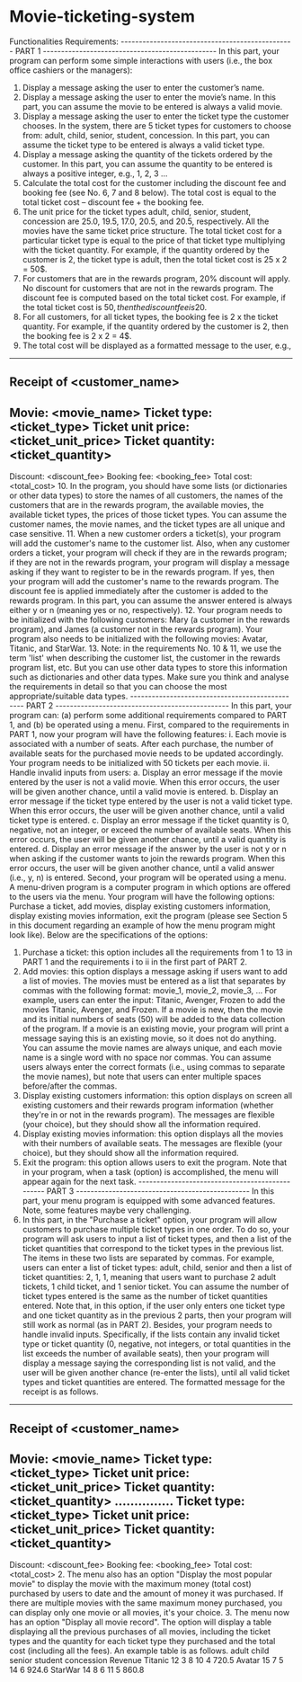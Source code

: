 # Movie-ticketing-system
Functionalities Requirements:
------------------------------------------------ PART 1 ------------------------------------------------
In this part, your program can perform some simple interactions with users (i.e., the box office cashiers
or the managers):
1. Display a message asking the user to enter the customer’s name.
2. Display a message asking the user to enter the movie’s name. In this part, you can assume the
movie to be entered is always a valid movie.
3. Display a message asking the user to enter the ticket type the customer chooses. In the system,
there are 5 ticket types for customers to choose from: adult, child, senior, student, concession.
In this part, you can assume the ticket type to be entered is always a valid ticket type.
4. Display a message asking the quantity of the tickets ordered by the customer. In this part, you
can assume the quantity to be entered is always a positive integer, e.g., 1, 2, 3 ...
5. Calculate the total cost for the customer including the discount fee and booking fee (see No. 6,
7 and 8 below). The total cost is equal to the total ticket cost – discount fee + the booking fee.
6. The unit price for the ticket types adult, child, senior, student, concession are 25.0, 19.5, 17.0,
20.5, and 20.5, respectively. All the movies have the same ticket price structure. The total ticket
cost for a particular ticket type is equal to the price of that ticket type multiplying with the
ticket quantity. For example, if the quantity ordered by the customer is 2, the ticket type is
adult, then the total ticket cost is 25 x 2 = 50$.
7. For customers that are in the rewards program, 20% discount will apply. No discount for
customers that are not in the rewards program. The discount fee is computed based on the total
ticket cost. For example, if the total ticket cost is 50$, then the discount fee is 20% x 50 = 10$.
8. For all customers, for all ticket types, the booking fee is 2 x the ticket quantity. For example,
if the quantity ordered by the customer is 2, then the booking fee is 2 x 2 = 4$.
9. The total cost will be displayed as a formatted message to the user, e.g.,
------------------------------------------------------------------------------
Receipt of <customer_name>
------------------------------------------------------------------------------
Movie: <movie_name>
Ticket type: <ticket_type>
Ticket unit price: <ticket_unit_price>
Ticket quantity: <ticket_quantity>
------------------------------------------------------------------------------
Discount: <discount_fee>
Booking fee: <booking_fee>
Total cost: <total_cost>
10. In the program, you should have some lists (or dictionaries or other data types) to store the
names of all customers, the names of the customers that are in the rewards program, the
available movies, the available ticket types, the prices of those ticket types. You can assume
the customer names, the movie names, and the ticket types are all unique and case sensitive.
11. When a new customer orders a ticket(s), your program will add the customer's name to the
customer list. Also, when any customer orders a ticket, your program will check if they are in
the rewards program; if they are not in the rewards program, your program will display a
message asking if they want to register to be in the rewards program. If yes, then your program
will add the customer's name to the rewards program. The discount fee is applied immediately
after the customer is added to the rewards program. In this part, you can assume the answer
entered is always either y or n (meaning yes or no, respectively).
12. Your program needs to be initialized with the following customers: Mary (a customer in the
rewards program), and James (a customer not in the rewards program). Your program also
needs to be initialized with the following movies: Avatar, Titanic, and StarWar.
13. Note: in the requirements No. 10 & 11, we use the term 'list' when describing the customer list,
the customer in the rewards program list, etc. But you can use other data types to store this
information such as dictionaries and other data types. Make sure you think and analyse the
requirements in detail so that you can choose the most appropriate/suitable data types.
------------------------------------------------ PART 2 ------------------------------------------------
In this part, your program can: 
(a) perform some additional requirements compared to PART 1, and
(b) be operated using a menu.
First, compared to the requirements in PART 1, now your program will have the following features:
i. Each movie is associated with a number of seats. After each purchase, the number of available
seats for the purchased movie needs to be updated accordingly. Your program needs to be
initialized with 50 tickets per each movie.
ii. Handle invalid inputs from users:
a. Display an error message if the movie entered by the user is not a valid movie. When this
error occurs, the user will be given another chance, until a valid movie is entered.
b. Display an error message if the ticket type entered by the user is not a valid ticket type. When
this error occurs, the user will be given another chance, until a valid ticket type is entered.
c. Display an error message if the ticket quantity is 0, negative, not an integer, or exceed the
number of available seats. When this error occurs, the user will be given another chance, until
a valid quantity is entered.
d. Display an error message if the answer by the user is not y or n when asking if the customer
wants to join the rewards program. When this error occurs, the user will be given another
chance, until a valid answer (i.e., y, n) is entered.
Second, your program will be operated using a menu. A menu-driven program is a computer program
in which options are offered to the users via the menu. Your program will have the following options:
Purchase a ticket, add movies, display existing customers information, display existing movies
information, exit the program (please see Section 5 in this document regarding an example of how the
menu program might look like). Below are the specifications of the options:
1. Purchase a ticket: this option includes all the requirements from 1 to 13 in PART 1 and the
requirements i to ii in the first part of PART 2.
2. Add movies: this option displays a message asking if users want to add a list of movies. The
movies must be entered as a list that separates by commas with the following format: movie_1,
movie_2, movie_3, ... For example, users can enter the input: Titanic, Avenger, Frozen to add
the movies Titanic, Avenger, and Frozen. If a movie is new, then the movie and its initial
numbers of seats (50) will be added to the data collection of the program. If a movie is an
existing movie, your program will print a message saying this is an existing movie, so it does
not do anything. You can assume the movie names are always unique, and each movie name is
a single word with no space nor commas. You can assume users always enter the correct
formats (i.e., using commas to separate the movie names), but note that users can enter multiple
spaces before/after the commas.
3. Display existing customers information: this option displays on screen all existing customers
and their rewards program information (whether they're in or not in the rewards program). The
messages are flexible (your choice), but they should show all the information required.
4. Display existing movies information: this option displays all the movies with their numbers of
available seats. The messages are flexible (your choice), but they should show all the
information required.
5. Exit the program: this option allows users to exit the program.
Note that in your program, when a task (option) is accomplished, the menu will appear again for the
next task.
------------------------------------------------ PART 3 ------------------------------------------------
In this part, your menu program is equipped with some advanced features. Note, some features maybe
very challenging.
1. In this part, in the "Purchase a ticket" option, your program will allow customers to purchase
multiple ticket types in one order. To do so, your program will ask users to input a list of ticket
types, and then a list of the ticket quantities that correspond to the ticket types in the previous
list. The items in these two lists are separated by commas. For example, users can enter a list
of ticket types: adult, child, senior and then a list of ticket quantities: 2, 1, 1, meaning that users
want to purchase 2 adult tickets, 1 child ticket, and 1 senior ticket. You can assume the number
of ticket types entered is the same as the number of ticket quantities entered. Note that, in this
option, if the user only enters one ticket type and one ticket quantity as in the previous 2 parts,
then your program will still work as normal (as in PART 2). Besides, your program needs to
handle invalid inputs. Specifically, if the lists contain any invalid ticket type or ticket quantity
(0, negative, not integers, or total quantities in the list exceeds the number of available seats),
then your program will display a message saying the corresponding list is not valid, and the
user will be given another chance (re-enter the lists), until all valid ticket types and ticket
quantities are entered. The formatted message for the receipt is as follows.
------------------------------------------------------------------------------
Receipt of <customer_name>
------------------------------------------------------------------------------
Movie: <movie_name>
Ticket type: <ticket_type>
Ticket unit price: <ticket_unit_price>
Ticket quantity: <ticket_quantity>
...............
Ticket type: <ticket_type>
Ticket unit price: <ticket_unit_price>
Ticket quantity: <ticket_quantity>
------------------------------------------------------------------------------
Discount: <discount_fee>
Booking fee: <booking_fee>
Total cost: <total_cost>
2. The menu also has an option "Display the most popular movie" to display the movie with the
maximum money (total cost) purchased by users to date and the amount of money it was
purchased. If there are multiple movies with the same maximum money purchased, you can
display only one movie or all movies, it's your choice.
3. The menu now has an option "Display all movie record". The option will display a table
displaying all the previous purchases of all movies, including the ticket types and the quantity
for each ticket type they purchased and the total cost (including all the fees). An example table
is as follows.
adult child senior student concession Revenue
Titanic 12 3 8 10 4 720.5
Avatar 15 7 5 14 6 924.6
StarWar 14 8 6 11 5 860.8